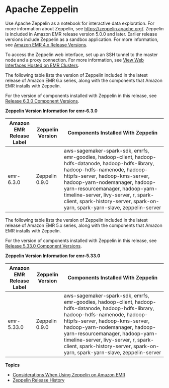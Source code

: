 # Apache Zeppelin<a name="emr-zeppelin"></a>

Use Apache Zeppelin as a notebook for interactive data exploration\. For more information about Zeppelin, see [https://zeppelin\.apache\.org/](https://zeppelin.apache.org/)\. Zeppelin is included in Amazon EMR release version 5\.0\.0 and later\. Earlier release versions include Zeppelin as a sandbox application\. For more information, see [Amazon EMR 4\.x Release Versions](emr-release-4x.md)\.

To access the Zeppelin web interface, set up an SSH tunnel to the master node and a proxy connection\. For more information, see [View Web Interfaces Hosted on EMR Clusters](https://docs.aws.amazon.com/emr/latest/ManagementGuide/emr-web-interfaces.html)\.

The following table lists the version of Zeppelin included in the latest release of Amazon EMR 6\.x series, along with the components that Amazon EMR installs with Zeppelin\.

For the version of components installed with Zeppelin in this release, see [Release 6\.3\.0 Component Versions](emr-release-6x.md#emr-630-release)\.


**Zeppelin Version Information for emr\-6\.3\.0**  

| Amazon EMR Release Label | Zeppelin Version | Components Installed With Zeppelin | 
| --- | --- | --- | 
| emr\-6\.3\.0 | Zeppelin 0\.9\.0 | aws\-sagemaker\-spark\-sdk, emrfs, emr\-goodies, hadoop\-client, hadoop\-hdfs\-datanode, hadoop\-hdfs\-library, hadoop\-hdfs\-namenode, hadoop\-httpfs\-server, hadoop\-kms\-server, hadoop\-yarn\-nodemanager, hadoop\-yarn\-resourcemanager, hadoop\-yarn\-timeline\-server, livy\-server, r, spark\-client, spark\-history\-server, spark\-on\-yarn, spark\-yarn\-slave, zeppelin\-server | 

The following table lists the version of Zeppelin included in the latest release of Amazon EMR 5\.x series, along with the components that Amazon EMR installs with Zeppelin\.

For the version of components installed with Zeppelin in this release, see [Release 5\.33\.0 Component Versions](emr-release-5x.md#emr-5330-release)\.


**Zeppelin Version Information for emr\-5\.33\.0**  

| Amazon EMR Release Label | Zeppelin Version | Components Installed With Zeppelin | 
| --- | --- | --- | 
| emr\-5\.33\.0 | Zeppelin 0\.9\.0 | aws\-sagemaker\-spark\-sdk, emrfs, emr\-goodies, hadoop\-client, hadoop\-hdfs\-datanode, hadoop\-hdfs\-library, hadoop\-hdfs\-namenode, hadoop\-httpfs\-server, hadoop\-kms\-server, hadoop\-yarn\-nodemanager, hadoop\-yarn\-resourcemanager, hadoop\-yarn\-timeline\-server, livy\-server, r, spark\-client, spark\-history\-server, spark\-on\-yarn, spark\-yarn\-slave, zeppelin\-server | 

**Topics**
+ [Considerations When Using Zeppelin on Amazon EMR](zeppelin-considerations.md)
+ [Zeppelin Release History](Zeppelin-release-history.md)